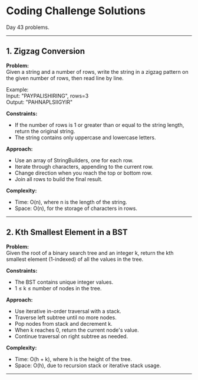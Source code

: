 # Coding Challenge Solutions

Day 43 problems.

---

## 1. Zigzag Conversion

**Problem:**  
Given a string and a number of rows, write the string in a zigzag pattern on the given number of rows, then read line by line.

Example:  
Input: "PAYPALISHIRING", rows=3  
Output: "PAHNAPLSIIGYIR"

**Constraints:**  
- If the number of rows is 1 or greater than or equal to the string length, return the original string.
- The string contains only uppercase and lowercase letters.

**Approach:**  
- Use an array of StringBuilders, one for each row.
- Iterate through characters, appending to the current row.
- Change direction when you reach the top or bottom row.
- Join all rows to build the final result.

**Complexity:**  
- Time: O(n), where n is the length of the string.  
- Space: O(n), for the storage of characters in rows.

---

## 2. Kth Smallest Element in a BST

**Problem:**  
Given the root of a binary search tree and an integer k, return the kth smallest element (1-indexed) of all the values in the tree.

**Constraints:**  
- The BST contains unique integer values.
- 1 ≤ k ≤ number of nodes in the tree.

**Approach:**  
- Use iterative in-order traversal with a stack.
- Traverse left subtree until no more nodes.
- Pop nodes from stack and decrement k.
- When k reaches 0, return the current node's value.
- Continue traversal on right subtree as needed.

**Complexity:**  
- Time: O(h + k), where h is the height of the tree.  
- Space: O(h), due to recursion stack or iterative stack usage.

---